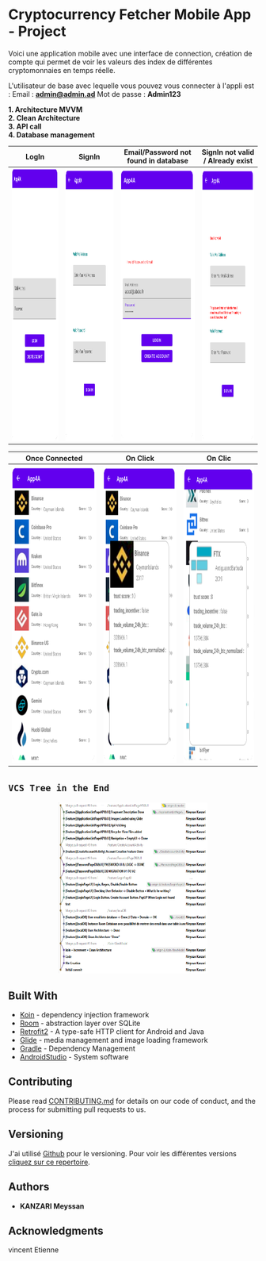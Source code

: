 # Cryptocurrency Fetcher Mobile App - Project

Voici une application mobile avec une interface de connection, création de compte qui permet de voir les valeurs des index de différentes  
cryptomonnaies en temps réelle. 

L'utilisateur de base avec lequelle vous pouvez vous connecter à l'appli est :
Email : **admin@admin.ad**
Mot de passe : **Admin123**

**1. Architecture MVVM**  
**2. Clean Architecture**  
**3. API call**  
**4. Database management**  

LogIn            |  SignIn          |  Email/Password not found in database        |  SignIn not valid / Already exist
:-------------------------:|:-------------------------:|:-------------------------:|:-------------------------:
<img src="https://github.com/Mrasipila/MobileApp-4A/blob/master/images/1.PNG" width="300" height="550"> |  <img src="https://github.com/Mrasipila/MobileApp-4A/blob/master/images/2.PNG" width="300" height="550"> | <img src="https://github.com/Mrasipila/MobileApp-4A/blob/master/images/4.PNG" width="300" height="550"> | <img src="https://github.com/Mrasipila/MobileApp-4A/blob/master/images/3.PNG" width="300" height="550">

Once Connected         |  On Click          |  On Clic       
:-------------------------:|:-------------------------:|:-------------------------:
<img src="https://github.com/Mrasipila/MobileApp-4A/blob/master/images/5.PNG" width="300" height="600"> | <img src="https://github.com/Mrasipila/MobileApp-4A/blob/master/images/6.PNG" width="300" height="600"> | <img src="https://github.com/Mrasipila/MobileApp-4A/blob/master/images/7.PNG" width="300" height="600">


## `VCS Tree in the End`
<p align="center">
  <img width="300" height="345" src="https://github.com/Mrasipila/MobileApp-4A/blob/master/images/8.PNG">
</p>


## Built With

* [Koin](https://github.com/InsertKoinIO/koin) - dependency injection framework
* [Room](https://developer.android.com/training/data-storage/room) - abstraction layer over SQLite
* [Retrofit2](https://github.com/square/retrofit) - A type-safe HTTP client for Android and Java
* [Glide](https://github.com/bumptech/glide) - media management and image loading framework
* [Gradle](https://gradle.org/) - Dependency Management
* [AndroidStudio](https://developer.android.com/) - System software

## Contributing

Please read [CONTRIBUTING.md](https://gist.github.com/PurpleBooth/b24679402957c63ec426) for details on our code of conduct, and the process for submitting pull requests to us.

## Versioning

J'ai utilisé [Github](https://github.com/) pour le versioning. Pour voir les différentes versions [cliquez sur ce repertoire](https://github.com/Mrasipila/MobileApp-4A/branches). 

## Authors

* **KANZARI Meyssan** 


## Acknowledgments

vincent Etienne

